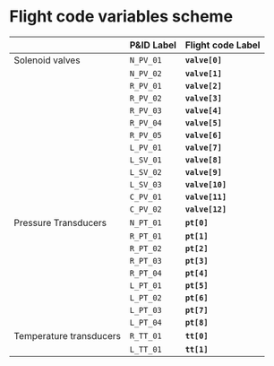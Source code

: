 # Flight code variables scheme



|                |P&ID Label                         |Flight code Label                        |
|----------------|-------------------------------|-----------------------------|
|Solenoid valves|`N_PV_01`            |**`valve[0]`**         |
|        |`N_PV_02`              |**`valve[1]`**            |
|         |`R_PV_01`    |**`valve[2]`**   |
|     |`R_PV_02`            |**`valve[3]`**         |
|        |`R_PV_03`              |**`valve[4]`**            |
|         |`R_PV_04`    |**`valve[5]`**   |
|           |`R_PV_05`            |**`valve[6]`**         |
|        |`L_PV_01`              |**`valve[7]`**            |
|         |`L_SV_01`    |**`valve[8]`**   |
|        |`L_SV_02`              |**`valve[9]`**            |
|         |`L_SV_03`    |**`valve[10]`**   |
|        |`C_PV_01`              |**`valve[11]`**            |
|         |`C_PV_02`    |**`valve[12]`**   |
|Pressure Transducers|`N_PT_01`            |**`pt[0]`**         |
|        |`R_PT_01`              |**`pt[1]`**            |
|         |`R_PT_02`    |**`pt[2]`**   |
|     |`R_PT_03`            |**`pt[3]`**         |
|	|`R_PT_04` | **`pt[4]`** 	|
|        |`L_PT_01`              |**`pt[5]`**            |
|         |`L_PT_02`    |**`pt[6]`**   |
|           |`L_PT_03`            |**`pt[7]`**         |
|	| `L_PT_04`	| **`pt[8]`** 		|
|    Temperature transducers    |`R_TT_01`              |**`tt[0]`**            |
|         |`L_TT_01`    |**`tt[1]`**   |



